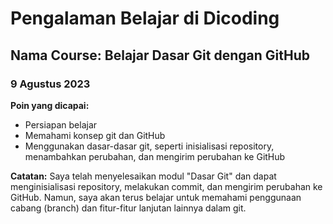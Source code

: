 # Pengalaman Belajar di Dicoding

## Nama Course: Belajar Dasar Git dengan GitHub

### 9 Agustus 2023

**Poin yang dicapai:**
- Persiapan belajar
- Memahami konsep git dan GitHub
- Menggunakan dasar-dasar git, seperti inisialisasi repository, menambahkan perubahan, dan mengirim perubahan ke GitHub

**Catatan:**
Saya telah menyelesaikan modul "Dasar Git" dan dapat menginisialisasi repository, melakukan commit, dan mengirim perubahan ke GitHub. Namun, saya akan terus belajar untuk memahami penggunaan cabang (branch) dan fitur-fitur lanjutan lainnya dalam git.

